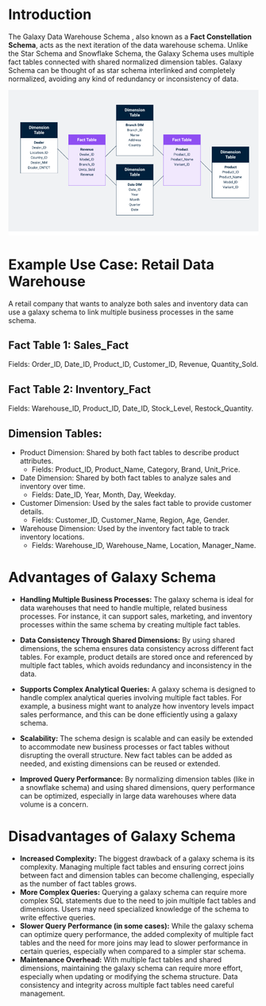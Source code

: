 # Introduction

The Galaxy Data Warehouse Schema , also known as a **Fact Constellation Schema**, acts as the next iteration of the data warehouse schema. Unlike the Star Schema and Snowflake Schema, the Galaxy Schema uses multiple fact tables connected with shared normalized dimension tables. Galaxy Schema can be thought of as star schema interlinked and completely normalized, avoiding any kind of redundancy or inconsistency of data.

![alt text](image-2.png)


# Example Use Case: Retail Data Warehouse
A retail company that wants to analyze both sales and inventory data can use a galaxy schema to link multiple business processes in the same schema.

## Fact Table 1: Sales_Fact

Fields: Order_ID, Date_ID, Product_ID, Customer_ID, Revenue, Quantity_Sold.
## Fact Table 2: Inventory_Fact

Fields: Warehouse_ID, Product_ID, Date_ID, Stock_Level, Restock_Quantity.

## Dimension Tables:

- Product Dimension: Shared by both fact tables to describe product attributes.
    - Fields: Product_ID, Product_Name, Category, Brand, Unit_Price.
- Date Dimension: Shared by both fact tables to analyze sales and inventory over time.
    - Fields: Date_ID, Year, Month, Day, Weekday.
- Customer Dimension: Used by the sales fact table to provide customer details.
    - Fields: Customer_ID, Customer_Name, Region, Age, Gender.
- Warehouse Dimension: Used by the inventory fact table to track inventory locations.
    - Fields: Warehouse_ID, Warehouse_Name, Location, Manager_Name.


# Advantages of Galaxy Schema
- **Handling Multiple Business Processes:** The galaxy schema is ideal for data warehouses that need to handle multiple, related business processes. For instance, it can support sales, marketing, and inventory processes within the same schema by creating multiple fact tables.

- **Data Consistency Through Shared Dimensions:**
By using shared dimensions, the schema ensures data consistency across different fact tables. For example, product details are stored once and referenced by multiple fact tables, which avoids redundancy and inconsistency in the data.
- **Supports Complex Analytical Queries:** A galaxy schema is designed to handle complex analytical queries involving multiple fact tables. For example, a business might want to analyze how inventory levels impact sales performance, and this can be done efficiently using a galaxy schema.
- **Scalability:** The schema design is scalable and can easily be extended to accommodate new business processes or fact tables without disrupting the overall structure. New fact tables can be added as needed, and existing dimensions can be reused or extended.
- **Improved Query Performance:** By normalizing dimension tables (like in a snowflake schema) and using shared dimensions, query performance can be optimized, especially in large data warehouses where data volume is a concern.
# Disadvantages of Galaxy Schema
- **Increased Complexity:** The biggest drawback of a galaxy schema is its complexity. Managing multiple fact tables and ensuring correct joins between fact and dimension tables can become challenging, especially as the number of fact tables grows.
- **More Complex Queries:** Querying a galaxy schema can require more complex SQL statements due to the need to join multiple fact tables and dimensions. Users may need specialized knowledge of the schema to write effective queries.
- **Slower Query Performance (in some cases):** While the galaxy schema can optimize query performance, the added complexity of multiple fact tables and the need for more joins may lead to slower performance in certain queries, especially when compared to a simpler star schema.
- **Maintenance Overhead:** With multiple fact tables and shared dimensions, maintaining the galaxy schema can require more effort, especially when updating or modifying the schema structure. Data consistency and integrity across multiple fact tables need careful management.
